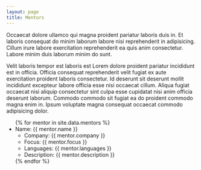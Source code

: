```yaml
---
layout: page
title: Mentors
---
```


Occaecat dolore ullamco qui magna proident pariatur laboris duis in. Et laboris consequat do minim laborum labore nisi reprehenderit in adipisicing. Cillum irure labore exercitation reprehenderit ea quis anim consectetur. Labore minim duis laborum minim do sunt.

Velit laboris tempor est laboris est Lorem dolore proident pariatur incididunt est in officia. Officia consequat reprehenderit velit fugiat ex aute exercitation proident laboris consectetur. Id deserunt sit deserunt mollit incididunt excepteur labore officia esse nisi occaecat cillum. Aliqua fugiat occaecat nisi aliquip consectetur sint culpa esse cupidatat nisi anim officia deserunt laborum. Commodo commodo sit fugiat ea do proident commodo magna enim in. Ipsum voluptate magna consequat occaecat commodo adipisicing dolor.

<ul>
  {% for mentor in site.data.mentors %}
    <li>
      Name: {{ mentor.name }}
      <ul>
        <li>Company: {{ mentor.company }}</li>
        <li>Focus: {{ mentor.focus }}</li>
        <li>Languages: {{ mentor.languages }}</li>
        <li>Description: {{ mentor.description }}</li>
      </ul>
    </li>
  {% endfor %}
</ul>
